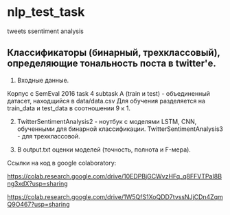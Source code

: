 # nlp_test_task
tweets ssentiment analysis

## Классификаторы (бинарный, трехклассовый), определяющие тональность поста в twitter'е.

1. Входные данные.

Корпус с SemEval 2016 task 4 subtask A (train и test) - объединенный датасет, находщийся в data/data.csv
Для обучения разделяется на train_data и test_data в соотношении 9 к 1.

2. TwitterSentimentAnalysis2 - ноутбук с моделями LSTM, CNN, обученными для бинарной классификации. TwitterSentimentAnalysis3 - для трехклассовой.

3. В output.txt оценки моделей (точность, полнота и F-мера).


Ссылки на код в google colaboratory: 

https://colab.research.google.com/drive/10EDPBjGCWvzHFq_q8FFVTPaI8Bng3xdX?usp=sharing

https://colab.research.google.com/drive/1W5QfS1XoQDD7tvssNJjCDn4ZqmQ9O467?usp=sharing
